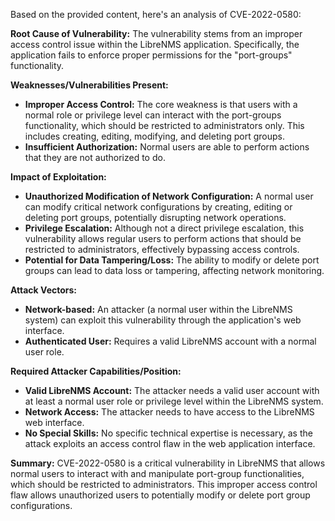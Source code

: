 Based on the provided content, here's an analysis of CVE-2022-0580:

**Root Cause of Vulnerability:**
The vulnerability stems from an improper access control issue within the LibreNMS application. Specifically, the application fails to enforce proper permissions for the "port-groups" functionality.

**Weaknesses/Vulnerabilities Present:**
- **Improper Access Control:** The core weakness is that users with a normal role or privilege level can interact with the port-groups functionality, which should be restricted to administrators only. This includes creating, editing, modifying, and deleting port groups.
- **Insufficient Authorization:** Normal users are able to perform actions that they are not authorized to do.

**Impact of Exploitation:**
- **Unauthorized Modification of Network Configuration:** A normal user can modify critical network configurations by creating, editing or deleting port groups, potentially disrupting network operations.
- **Privilege Escalation:** Although not a direct privilege escalation, this vulnerability allows regular users to perform actions that should be restricted to administrators, effectively bypassing access controls.
- **Potential for Data Tampering/Loss:** The ability to modify or delete port groups can lead to data loss or tampering, affecting network monitoring.

**Attack Vectors:**
- **Network-based:** An attacker (a normal user within the LibreNMS system) can exploit this vulnerability through the application's web interface.
- **Authenticated User:** Requires a valid LibreNMS account with a normal user role.

**Required Attacker Capabilities/Position:**
- **Valid LibreNMS Account:** The attacker needs a valid user account with at least a normal user role or privilege level within the LibreNMS system.
- **Network Access:** The attacker needs to have access to the LibreNMS web interface.
- **No Special Skills:** No specific technical expertise is necessary, as the attack exploits an access control flaw in the web application interface.

**Summary:**
CVE-2022-0580 is a critical vulnerability in LibreNMS that allows normal users to interact with and manipulate port-group functionalities, which should be restricted to administrators. This improper access control flaw allows unauthorized users to potentially modify or delete port group configurations.